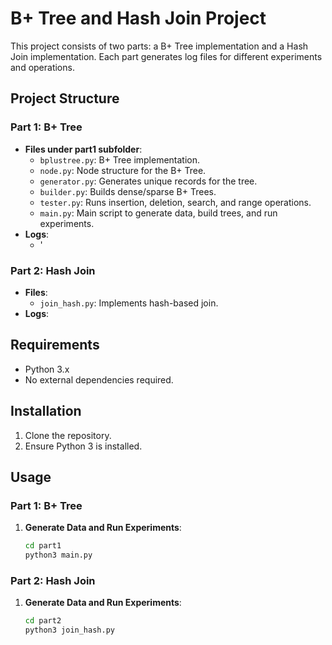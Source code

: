 # B+ Tree and Hash Join Project

This project consists of two parts: a B+ Tree implementation and a Hash Join implementation. Each part generates log files for different experiments and operations.

## Project Structure

### Part 1: B+ Tree
- **Files under part1 subfolder**:
    - `bplustree.py`: B+ Tree implementation.
    - `node.py`: Node structure for the B+ Tree.
    - `generator.py`: Generates unique records for the tree.
    - `builder.py`: Builds dense/sparse B+ Trees.
    - `tester.py`: Runs insertion, deletion, search, and range operations.
    - `main.py`: Main script to generate data, build trees, and run experiments.
- **Logs**: 
    - ' 

### Part 2: Hash Join
- **Files**:
  - `join_hash.py`: Implements hash-based join.
- **Logs**: 

## Requirements
- Python 3.x
- No external dependencies required.

## Installation
1. Clone the repository.
2. Ensure Python 3 is installed.

## Usage

### Part 1: B+ Tree
1. **Generate Data and Run Experiments**:
    ```bash
    cd part1
    python3 main.py

### Part 2: Hash Join
1. **Generate Data and Run Experiments**:
    ```bash
    cd part2
    python3 join_hash.py